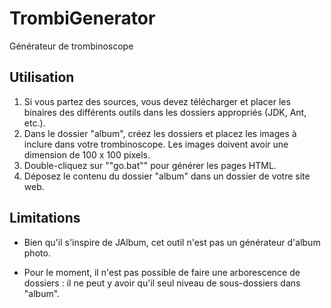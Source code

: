 # TrombiGenerator

Générateur de trombinoscope

## Utilisation

1. Si vous partez des sources, vous devez télécharger et placer les binaires des différents outils dans les dossiers appropriés (JDK, Ant, etc.).
2. Dans le dossier "album", créez les dossiers et placez les images à inclure dans votre trombinoscope.
   Les images doivent avoir une dimension de 100 x 100 pixels.
3. Double-cliquez sur ""go.bat"" pour générer les pages HTML.
4. Déposez le contenu du dossier "album" dans un dossier de votre site web.

## Limitations

- Bien qu'il s'inspire de JAlbum, cet outil n'est pas un générateur d'album photo.

- Pour le moment, il n'est pas possible de faire une arborescence de dossiers : il ne peut y avoir qu'il seul niveau de sous-dossiers dans "album".